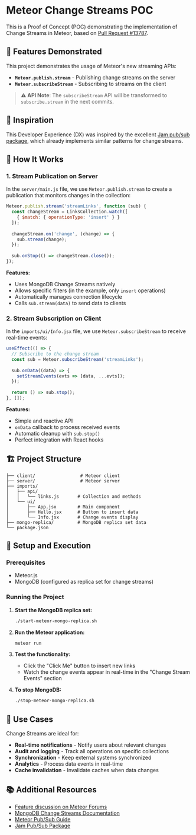 # Meteor Change Streams POC

This is a Proof of Concept (POC) demonstrating the implementation of Change Streams in Meteor, based on [Pull Request #13787](https://github.com/meteor/meteor/pull/13787).

## 🌟 Features Demonstrated

This project demonstrates the usage of Meteor's new streaming APIs:

- **`Meteor.publish.stream`** - Publishing change streams on the server
- **`Meteor.subscribeStream`** - Subscribing to streams on the client

> **⚠️ API Note**: The `subscribeStream` API will be transformed to `subscribe.stream` in the next commits.

## 🎯 Inspiration

This Developer Experience (DX) was inspired by the excellent [Jam pub/sub package](https://github.com/jamauro/pub-sub/tree/main#change-streams-based-publish--subscribe), which already implements similar patterns for change streams.

## 🚀 How It Works

### 1. Stream Publication on Server

In the `server/main.js` file, we use `Meteor.publish.stream` to create a publication that monitors changes in the collection:

```javascript
Meteor.publish.stream('streamLinks', function (sub) {
  const changeStream = LinksCollection.watch([
    { $match: { operationType: 'insert' } }
  ]);
  
  changeStream.on('change', (change) => {
    sub.stream(change);
  });
  
  sub.onStop(() => changeStream.close());
});
```

**Features:**
- Uses MongoDB Change Streams natively
- Allows specific filters (in the example, only `insert` operations)
- Automatically manages connection lifecycle
- Calls `sub.stream(data)` to send data to clients

### 2. Stream Subscription on Client

In the `imports/ui/Info.jsx` file, we use `Meteor.subscribeStream` to receive real-time events:

```javascript
useEffect(() => {
  // Subscribe to the change stream
  const sub = Meteor.subscribeStream('streamLinks');
  
  sub.onData((data) => {
    setStreamEvents(evts => [data, ...evts]);
  });
  
  return () => sub.stop();
}, []);
```

**Features:**
- Simple and reactive API
- `onData` callback to process received events
- Automatic cleanup with `sub.stop()`
- Perfect integration with React hooks

## 🏗️ Project Structure

```
├── client/                 # Meteor client
├── server/                 # Meteor server
├── imports/
│   ├── api/
│   │   └── links.js       # Collection and methods
│   └── ui/
│       ├── App.jsx        # Main component
│       ├── Hello.jsx      # Button to insert data
│       └── Info.jsx       # Change events display
├── mongo-replica/         # MongoDB replica set data
└── package.json
```

## 🔧 Setup and Execution

### Prerequisites

- Meteor.js
- MongoDB (configured as replica set for change streams)

### Running the Project

1. **Start the MongoDB replica set:**
   ```bash
   ./start-meteor-mongo-replica.sh
   ```

2. **Run the Meteor application:**
   ```bash
   meteor run
   ```

3. **Test the functionality:**
   - Click the "Click Me" button to insert new links
   - Watch the change events appear in real-time in the "Change Stream Events" section

4. **To stop MongoDB:**
   ```bash
   ./stop-meteor-mongo-replica.sh
   ```

## 🎯 Use Cases

Change Streams are ideal for:

- **Real-time notifications** - Notify users about relevant changes
- **Audit and logging** - Track all operations on specific collections
- **Synchronization** - Keep external systems synchronized
- **Analytics** - Process data events in real-time
- **Cache invalidation** - Invalidate caches when data changes

## 📚 Additional Resources

- [Feature discussion on Meteor Forums](https://forums.meteor.com/t/mongodb-change-streams-support-in-meteor-feedback-wanted)
- [MongoDB Change Streams Documentation](https://docs.mongodb.com/manual/changeStreams/)
- [Meteor Pub/Sub Guide](https://docs.meteor.com/api/pubsub.html)
- [Jam Pub/Sub Package](https://github.com/jamauro/pub-sub/tree/main#change-streams-based-publish--subscribe)
